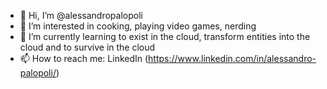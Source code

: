 - 👋 Hi, I’m @alessandropalopoli
- 👀 I’m interested in cooking, playing video games, nerding
- 🌱 I’m currently learning to exist in the cloud, transform entities into the cloud and to survive in the cloud
- 📫 How to reach me: LinkedIn (https://www.linkedin.com/in/alessandro-palopoli/)

<!---
alessandropalopoli/alessandropalopoli is a ✨ special ✨ repository because its `README.md` (this file) appears on your GitHub profile.
You can click the Preview link to take a look at your changes.
--->
